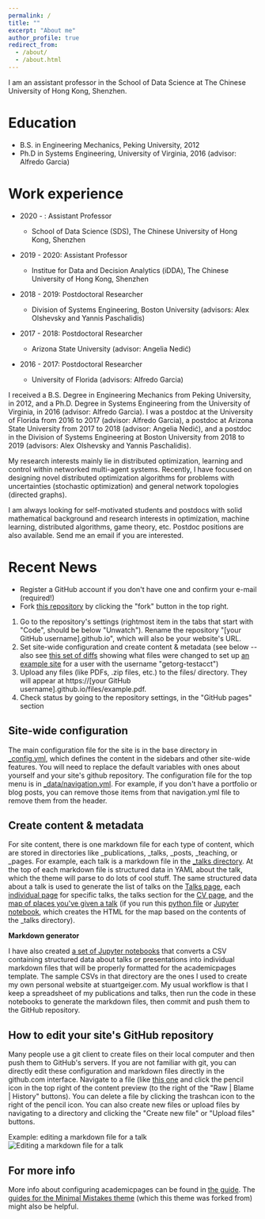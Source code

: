 ```yaml
---
permalink: /
title: ""
excerpt: "About me"
author_profile: true
redirect_from: 
  - /about/
  - /about.html
---
```


I am an assistant professor in the School of Data Science at The Chinese University of Hong Kong, Shenzhen.

Education
======
* B.S. in Engineering Mechanics, Peking University, 2012 
* Ph.D in Systems Engineering, University of Virginia, 2016 (advisor: Alfredo Garcia)

Work experience
======
* 2020 - : Assistant Professor
  * School of Data Science (SDS), The Chinese University of Hong Kong, Shenzhen
  
* 2019 - 2020: Assistant Professor
  * Institue for Data and Decision Analytics (iDDA), The Chinese University of Hong Kong, Shenzhen

* 2018 - 2019: Postdoctoral Researcher
  * Division of Systems Engineering, Boston University (advisors: Alex Olshevsky and Yannis Paschalidis)

* 2017 - 2018: Postdoctoral Researcher
  * Arizona State University (advisor: Angelia Nedić)

* 2016 - 2017: Postdoctoral Researcher
  * University of Florida (advisors: Alfredo Garcia)

I received a B.S. Degree in Engineering Mechanics from Peking University, in 2012, and a Ph.D. Degree in Systems Engineering from the University of Virginia, in 2016 (advisor: Alfredo Garcia). I was a postdoc at the University of Florida from 2016 to 2017 (advisor: Alfredo Garcia), a postdoc at Arizona State University from 2017 to 2018 (advisor: Angelia Nedić), and a postdoc in the Division of Systems Engineering at Boston University from 2018 to 2019  (advisors: Alex Olshevsky and Yannis Paschalidis).

My research interests mainly lie in distributed optimization, learning and control within networked multi-agent systems. Recently, I have focused on designing novel distributed optimization algorithms for problems with uncertainties (stochastic optimization) and general network topologies (directed graphs).


I am always looking for self-motivated students and postdocs with solid mathematical background and research interests in optimization, machine learning, distributed algorithms, game theory, etc. Postdoc positions are also available. Send me an email if you are interested.


Recent News
======
* Register a GitHub account if you don't have one and confirm your e-mail (required!)
* Fork [this repository](https://github.com/academicpages/academicpages.github.io) by clicking the "fork" button in the top right. 
1. Go to the repository's settings (rightmost item in the tabs that start with "Code", should be below "Unwatch"). Rename the repository "[your GitHub username].github.io", which will also be your website's URL.
1. Set site-wide configuration and create content & metadata (see below -- also see [this set of diffs](http://archive.is/3TPas) showing what files were changed to set up [an example site](https://getorg-testacct.github.io) for a user with the username "getorg-testacct")
1. Upload any files (like PDFs, .zip files, etc.) to the files/ directory. They will appear at https://[your GitHub username].github.io/files/example.pdf.  
1. Check status by going to the repository settings, in the "GitHub pages" section

Site-wide configuration
------
The main configuration file for the site is in the base directory in [_config.yml](https://github.com/academicpages/academicpages.github.io/blob/master/_config.yml), which defines the content in the sidebars and other site-wide features. You will need to replace the default variables with ones about yourself and your site's github repository. The configuration file for the top menu is in [_data/navigation.yml](https://github.com/academicpages/academicpages.github.io/blob/master/_data/navigation.yml). For example, if you don't have a portfolio or blog posts, you can remove those items from that navigation.yml file to remove them from the header. 

Create content & metadata
------
For site content, there is one markdown file for each type of content, which are stored in directories like _publications, _talks, _posts, _teaching, or _pages. For example, each talk is a markdown file in the [_talks directory](https://github.com/academicpages/academicpages.github.io/tree/master/_talks). At the top of each markdown file is structured data in YAML about the talk, which the theme will parse to do lots of cool stuff. The same structured data about a talk is used to generate the list of talks on the [Talks page](https://academicpages.github.io/talks), each [individual page](https://academicpages.github.io/talks/2012-03-01-talk-1) for specific talks, the talks section for the [CV page](https://academicpages.github.io/cv), and the [map of places you've given a talk](https://academicpages.github.io/talkmap.html) (if you run this [python file](https://github.com/academicpages/academicpages.github.io/blob/master/talkmap.py) or [Jupyter notebook](https://github.com/academicpages/academicpages.github.io/blob/master/talkmap.ipynb), which creates the HTML for the map based on the contents of the _talks directory).

**Markdown generator**

I have also created [a set of Jupyter notebooks](https://github.com/academicpages/academicpages.github.io/tree/master/markdown_generator
) that converts a CSV containing structured data about talks or presentations into individual markdown files that will be properly formatted for the academicpages template. The sample CSVs in that directory are the ones I used to create my own personal website at stuartgeiger.com. My usual workflow is that I keep a spreadsheet of my publications and talks, then run the code in these notebooks to generate the markdown files, then commit and push them to the GitHub repository.

How to edit your site's GitHub repository
------
Many people use a git client to create files on their local computer and then push them to GitHub's servers. If you are not familiar with git, you can directly edit these configuration and markdown files directly in the github.com interface. Navigate to a file (like [this one](https://github.com/academicpages/academicpages.github.io/blob/master/_talks/2012-03-01-talk-1.md) and click the pencil icon in the top right of the content preview (to the right of the "Raw | Blame | History" buttons). You can delete a file by clicking the trashcan icon to the right of the pencil icon. You can also create new files or upload files by navigating to a directory and clicking the "Create new file" or "Upload files" buttons. 

Example: editing a markdown file for a talk
![Editing a markdown file for a talk](/images/editing-talk.png)

For more info
------
More info about configuring academicpages can be found in [the guide](https://academicpages.github.io/markdown/). The [guides for the Minimal Mistakes theme](https://mmistakes.github.io/minimal-mistakes/docs/configuration/) (which this theme was forked from) might also be helpful.
